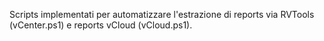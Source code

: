 Scripts implementati per automatizzare l'estrazione di reports via RVTools (vCenter.ps1) e reports vCloud (vCloud.ps1).
